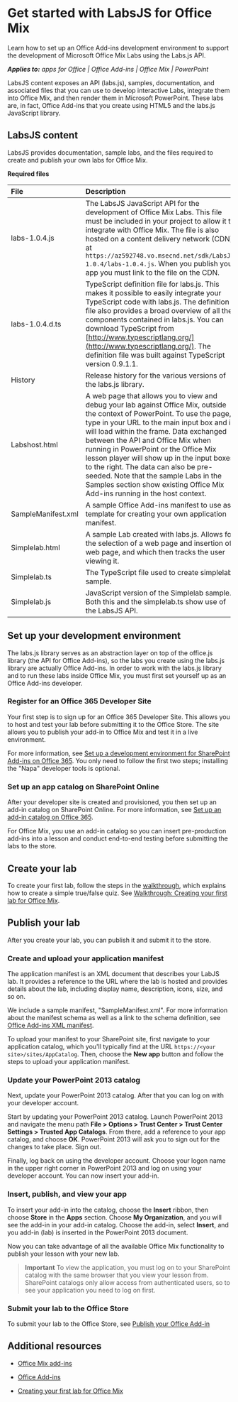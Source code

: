 
# Get started with LabsJS for Office Mix
Learn how to set up an Office Add-ins development environment to support the development of Microsoft Office Mix Labs using the Labs.js API.

 _**Applies to:** apps for Office | Office Add-ins | Office Mix | PowerPoint_

LabsJS content exposes an API (labs.js), samples, documentation, and associated files that you can use to develop interactive Labs, integrate them into Office Mix, and then render them in Microsoft PowerPoint. These labs are, in fact, Office Add-ins that you create using HTML5 and the labs.js JavaScript library.

## LabsJS content

LabsJS provides documentation, sample labs, and the files required to create and publish your own labs for Office Mix.


**Required files**


|**File**|**Description**|
|:-----|:-----|
|labs-1.0.4.js|The LabsJS JavaScript API for the development of Office Mix Labs. This file must be included in your project to allow it to integrate with Office Mix. The file is also hosted on a content delivery network (CDN) at  `https://az592748.vo.msecnd.net/sdk/LabsJS-1.0.4/labs-1.0.4.js`. When you publish your app you must link to the file on the CDN.|
|labs-1.0.4.d.ts|TypeScript definition file for labs.js. This makes it possible to easily integrate your TypeScript code with labs.js. The definition file also provides a broad overview of all the components contained in labs.js. You can download TypeScript from [http://www.typescriptlang.org/](http://www.typescriptlang.org/). The definition file was built against TypeScript version 0.9.1.1.|
|History|Release history for the various versions of the labs.js library.|
|Labshost.html|A web page that allows you to view and debug your lab against Office Mix, outside the context of PowerPoint. To use the page, type in your URL to the main input box and it will load within the frame. Data exchanged between the API and Office Mix when running in PowerPoint or the Office Mix lesson player will show up in the input boxes to the right. The data can also be pre-seeded. Note that the sample Labs in the Samples section show existing Office Mix Add-ins running in the host context.|
|SampleManifest.xml|A sample Office Add-ins manifest to use as a template for creating your own application manifest.|
|Simplelab.html|A sample Lab created with labs.js. Allows for the selection of a web page and insertion of a web page, and which then tracks the user viewing it.|
|Simplelab.ts|The TypeScript file used to create simplelab sample.|
|Simplelab.js|JavaScript version of the Simplelab sample. Both this and the simplelab.ts show use of the LabsJS API.|

## Set up your development environment

The labs.js library serves as an abstraction layer on top of the office.js library (the API for Office Add-ins), so the labs you create using the labs.js library are actually Office Add-ins. In order to work with the labs.js library and to run these labs inside Office Mix, you must first set yourself up as an Office Add-ins developer.


### Register for an Office 365 Developer Site

Your first step is to sign up for an Office 365 Developer Site. This allows you to host and test your lab before submitting it to the Office Store. The site allows you to publish your add-in to Office Mix and test it in a live environment.

For more information, see [Set up a development environment for SharePoint Add-ins on Office 365](http://msdn.microsoft.com/library/b22ce52a-ae9e-4831-9b68-c9210af6dc54%28Office.15%29.aspx). You only need to follow the first two steps; installing the "Napa" developer tools is optional.


### Set up an app catalog on SharePoint Online

After your developer site is created and provisioned, you then set up an add-in catalog on SharePoint Online. For more information, see [Set up an add-in catalog on Office 365](../publish/set-up-an-add-in-catalog-on-office-365.md).

For Office Mix, you use an add-in catalog so you can insert pre-production add-ins into a lesson and conduct end-to-end testing before submitting the labs to the store.


## Create your lab

To create your first lab, follow the steps in the [walkthrough](../powerpoint/office-mix/creating-your-first-lab-for-office-mix.md), which explains how to create a simple true/false quiz. See [Walkthrough: Creating your first lab for Office Mix](../powerpoint/office-mix/creating-your-first-lab-for-office-mix.md).


## Publish your lab

After you create your lab, you can publish it and submit it to the store.


### Create and upload your application manifest

The application manifest is an XML document that describes your LabJS lab. It provides a reference to the URL where the lab is hosted and provides details about the lab, including display name, description, icons, size, and so on.

We include a sample manifest, "SampleManifest.xml". For more information about the manifest schema as well as a link to the schema definition, see [Office Add-ins XML manifest](../overview/add-in-manifests.md).

To upload your manifest to your SharePoint site, first navigate to your application catalog, which you'll typically find at the URL  `https://<your site>/sites/AppCatalog`. Then, choose the  **New app** button and follow the steps to upload your application manifest.


### Update your PowerPoint 2013 catalog

Next, update your PowerPoint 2013 catalog. After that you can log on with your developer account.

Start by updating your PowerPoint 2013 catalog. Launch PowerPoint 2013 and navigate the menu path  **File > Options > Trust Center > Trust Center Settings > Trusted App Catalogs**. From there, add a reference to your app catalog, and choose  **OK**. PowerPoint 2013 will ask you to sign out for the changes to take place. Sign out.

Finally, log back on using the developer account. Choose your logon name in the upper right corner in PowerPoint 2013 and log on using your developer account. You can now insert your add-in.


### Insert, publish, and view your app

To insert your add-in into the catalog, choose the  **Insert** ribbon, then choose **Store** in the **Apps** section. Choose **My Organization**, and you will see the add-in in your add-in catalog. Choose the add-in, select  **Insert**, and you add-in (lab) is inserted in the PowerPoint 2013 document.

Now you can take advantage of all the available Office Mix functionality to publish your lesson with your new lab.


 > **Important**  To view the application, you must log on to your SharePoint catalog with the same browser that you view your lesson from. SharePoint catalogs only allow access from authenticated users, so to see your application you need to log on first. 


### Submit your lab to the Office Store

To submit your lab to the Office Store, see [Publish your Office Add-in](../../publish/publish.md)


## Additional resources
<a name="bk_addresources"> </a>


- [Office Mix add-ins](../powerpoint/office-mix/office-mix-add-ins.md)
    
- [Office Add-ins](../overview/office-add-ins.md)
    
- [Creating your first lab for Office Mix](../powerpoint/office-mix/creating-your-first-lab-for-office-mix.md)
    
